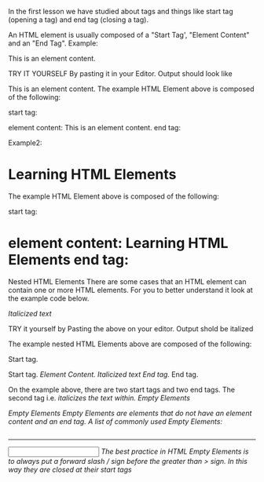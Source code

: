 In the first lesson we have studied about tags and things like start tag (opening a tag) and end tag (closing a tag).

An HTML element is usually composed of a "Start Tag', "Element Content" and an "End Tag". Example:

<p> This is an element content. </p>
TRY IT YOURSELF By pasting it in your Editor. Output should look like

This is an element content.
The example HTML Element above is composed of the following:

start tag: <p>
element content: This is an element content.
end tag: </p>
Example2:

<h1> Learning HTML Elements </h1>
The example HTML Element above is composed of the following:

start tag: <h1>
element content: Learning HTML Elements
end tag: </h1>
Nested HTML Elements
There are some cases that an HTML element can contain one or more HTML elements. For you to better understand it look at the example code below.

<p><i> Italicized text </i></p>
TRY it yourself by Pasting the above on your editor. Output shold be italized

The example nested HTML Elements above are composed of the following:

Start tag. <p>
Start tag. <i>
Element Content. Italicized text
End tag. </i>
End tag. </p>
On the example above, there are two start tags and two end tags. The second tag i.e. <i> italicizes the text within. Empty Elements

Empty Elements
Empty Elements are elements that do not have an element content and an end tag. A list of commonly used Empty Elements:

<link />
<img />
<br />
<hr />
<input />
The best practice in HTML Empty Elements is to always put a forward slash / sign before the greater than > sign. In this way they are closed at their start tags
